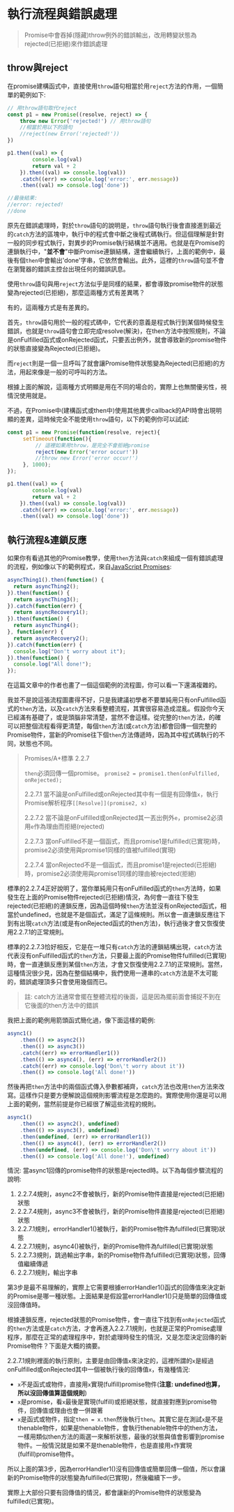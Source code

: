 # 執行流程與錯誤處理

> Promise中會吞掉(隱藏)throw例外的錯誤輸出，改用轉變狀態為rejected(已拒絕)來作錯誤處理

## throw與reject

在promise建構函式中，直接使用`throw`語句相當於用`reject`方法的作用，一個簡單的範例如下:

```js
// 用throw語句取代reject
const p1 = new Promise((resolve, reject) => {
    throw new Error('rejected!') // 用throw語句
    //相當於用以下的語句
    //reject(new Error('rejected!'))
})

p1.then((val) => {
        console.log(val)
        return val + 2
    }).then((val) => console.log(val))
    .catch((err) => console.log('error:', err.message))
    .then((val) => console.log('done'))

//最後結果:
//error: rejected!
//done
```

原先在錯誤處理時，對於`throw`語句的說明是，`throw`語句執行後會直接進到最近的`catch`方法的區塊中，執行中的程式會中斷之後程式碼執行。但這個理解是針對一般的同步程式執行，對異步的Promise執行結構並不適用。也就是在Promise的連鎖執行中，"**並不會**"中斷Promise連鎖結構，還會繼續執行，上面的範例中，最後有個`then`中會輸出'done'字串，它依然會輸出。此外，這裡的`throw`語句並不會在瀏覽器的錯誤主控台出現任何的錯誤訊息。

使用`throw`語句與用`reject`方法似乎是同樣的結果，都會導致promise物件的狀態變為rejected(已拒絕)，那麼這兩種方式有差異嗎？

有的，這兩種方式是有差異的。

首先，`throw`語句用於一般的程式碼中，它代表的意義是程式執行到某個時候發生錯誤，也就是`throw`語句會立即完成resolve(解決)，在then方法中按照規則，不論是onFulfilled函式或onRejected函式，只要丟出例外，就會導致新的promise物件的狀態直接變為Rejected(已拒絕)。

而`reject`則是一個一旦呼叫了就會讓Promise物件狀態變為Rejected(已拒絕)的方法，用起來像是一般的可呼叫的方法。

根據上面的解說，這兩種方式明顯是用在不同的場合的，實際上也無關優劣性，視情況使用就是。

不過，在Promise中(建構函式或then中)使用其他異步callback的API時會出現明顯的差異，這時候完全不能使用`throw`語句，以下的範例你可以試試:

```js
const p1 = new Promise(function(resolve, reject){
     setTimeout(function(){
         // 這裡如果用throw，是完全不會拒絕promise
         reject(new Error('error occur!'))
         //throw new Error('error occur!')
     }, 1000);
});

p1.then((val) => {
        console.log(val)
        return val + 2
    }).then((val) => console.log(val))
    .catch((err) => console.log('error:', err.message))
    .then((val) => console.log('done'))
```

## 執行流程&連鎖反應

如果你有看過其他的Promise教學，使用`then`方法與`catch`來組成一個有錯誤處理的流程，例如像以下的範例程式，來自[JavaScript Promises](http://www.html5rocks.com/en/tutorials/es6/promises/):

```js
asyncThing1().then(function() {
  return asyncThing2();
}).then(function() {
  return asyncThing3();
}).catch(function(err) {
  return asyncRecovery1();
}).then(function() {
  return asyncThing4();
}, function(err) {
  return asyncRecovery2();
}).catch(function(err) {
  console.log("Don't worry about it");
}).then(function() {
  console.log("All done!");
});
```

在這篇文章中的作者也畫了一個這個範例的流程圖，你可以看一下還滿複雜的。

我並不是說這張流程圖畫得不好，只是我建議初學者不要單純用只有onFulfilled函式的`then`方法，以及`catch`方法來看整體流程，其實很容易造成混亂。假設你今天已經滿有基礎了，或是頭腦非常清楚，當然不會這樣。從完整的`then`方法，的確可以把整個流程看得更清楚，每個`then`方法(或`catch`方法)都會回傳一個完整的Promise物件，當新的Promise往下個`then`方法傳遞時，因為其中程式碼執行的不同，狀態也不同。

> Promises/A+標準 2.2.7
>
> `then`必須回傳一個promise。
> `promise2 = promise1.then(onFulfilled, onRejected);`
>
> 2.2.7.1 當不論是onFulfilled或onRejected其中有一個是有回傳值`x`，執行Promise解析程序`[[Resolve]](promise2, x)`
>
> 2.2.7.2 當不論是onFulfilled或onRejected其一丟出例外`e`，promise2必須用`e`作為理由而拒絕(rejected)
>
> 2.2.7.3 當onFulfilled不是一個函式，而且promise1是fulfilled(已實現)時，promise2必須使用與promise1同樣的值被fulfilled(實現)
>
> 2.2.7.4 當onRejected不是一個函式，而且promise1是rejected(已拒絕)時，promise2必須使用與promise1同樣的理由被rejected(拒絕)

標準的2.2.7.4正好說明了，當你單純用只有onFulfilled函式的`then`方法時，如果發生在上面的Promise物件rejected(已拒絕)情況，為何會一直往下發生rejected(已拒絕)的連鎖反應，因為這個時候`then`方法並沒有onRejected函式，相當於undefined，也就是不是個函式，滿足了這條規則。所以會一直連鎖反應往下到有出現`catch`方法(或是有onRejected函式的then方法)，執行過後才會又恢復使用2.2.7.1的正常規則。

標準的2.2.7.3恰好相反，它是在一堆只有`catch`方法的連鎖結構出現，`catch`方法代表沒有onFulfilled函式的`then`方法，只要最上面的Promise物件fulfilled(已實現)時，會一直連鎖反應到某個`then`方法，才會又恢復使用2.2.7.1的正常規則。當然，這種情況很少見，因為在整個結構中，我們使用一連串的`catch`方法是不太可能的，錯誤處理頂多只會使用幾個而已。

> 註: catch方法通常會擺在整體流程的後面，這是因為擺前面會捕捉不到在它後面的then方法中的錯誤

我把上面的範例用箭頭函式簡化過，像下面這樣的範例:

```js
async1()
    .then(() => async2())
    .then(() => async3())
    .catch((err) => errorHandler1())
    .then(() => async4(), (err) => errorHandler2())
    .catch((err) => console.log('Don\'t worry about it'))
    .then(() => console.log('All done!'))
```

然後再把`then`方法中的兩個函式傳入參數都補齊，`catch`方法也改用`then`方法來改寫。這樣作只是要方便解說這個規則影響流程是怎麼跑的。實際使用你還是可以用上面的範例，當然前提是你已經很了解這些流程的規則。

```js
async1()
    .then(() => async2(), undefined)       
    .then(() => async3(), undefined)
    .then(undefined, (err) => errorHandler1())
    .then(() => async4(), (err) => errorHandler2())
    .then(undefined, (err) => console.log('Don\'t worry about it'))
    .then(() => console.log('All done!'), undefined)
```

情況: 當async1回傳的promise物件的狀態是rejected時。以下為每個步驟流程的說明:

1. 2.2.7.4規則，async2不會被執行，新的Promise物件直接是rejected(已拒絕)狀態
2. 2.2.7.4規則，async3不會被執行，新的Promise物件直接是rejected(已拒絕)狀態
3. 2.2.7.1規則，errorHandler1()被執行，新的Promise物件為fulfilled(已實現)狀態
4. 2.2.7.1規則，async4()被執行，新的Promise物件為fulfilled(已實現)狀態
5. 2.2.7.3規則，跳過輸出字串，新的Promise物件為fulfilled(已實現)狀態，回傳值繼續傳遞
6. 2.2.7.1規則，輸出字串

第3步是最不易理解的，實際上它需要根據errorHandler1()函式的回傳值來決定新的Promise是哪一種狀態。上面結果是假設當errorHandler1()只是簡單的回傳值或沒回傳值時。

根據連鎖反應，rejected狀態的Promise物件，會一直往下找到有`onRejected`函式的`then`方法或是`catch`方法，才會再進入2.2.7.1規則，也就是正常的Promise處理程序，那麼在正常的處理程序中，對於處理時發生的情況，又是怎麼決定回傳的新Promise物件？下面是大概的摘要。

2.2.7.1規則裡面的執行原則，主要是由回傳值`x`來決定的，這裡所謂的`x`是經過onFulfilled或onRejected其中一個被執行後的回傳值`x`，有幾種情況:

- `x`不是函式或物件，直接用`x`實現(fulfill)promise物件(**注意: undefined也算，所以沒回傳值算這個規則**)
- `x`是promise，看`x`最後是實現(fulfill)或拒絕狀態，就直接對應到promise物件，回傳值或理由也會一併跟著
- `x`是函式或物件，指定`then = x.then`然後執行`then`。其實它是在測試`x`是不是thenable物件，如果是thenable物件，會執行thenable物件中的then方法，一樣用類似then方法的兩選一來解析狀態，最後的狀態與值會影響到promise物件。一般情況就是如果不是thenable物件，也是直接用`x`作實現(fulfill)promise物件。

所以上面的第3步，因為errorHandler1()沒有回傳值或簡單回傳一個值，所以會讓新的Promise物件的狀態變為fulfilled(已實現)，然後繼續下一步。

實際上大部份只要有回傳值的情況，都會讓新的Promise物件的狀態變為fulfilled(已實現)。

